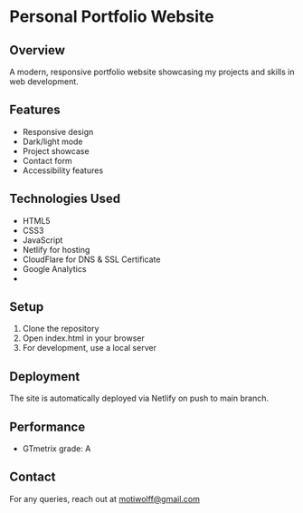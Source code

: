 # Personal Portfolio Website

## Overview
A modern, responsive portfolio website showcasing my projects and skills in web development.

## Features
- Responsive design
- Dark/light mode
- Project showcase
- Contact form
- Accessibility features

## Technologies Used
- HTML5
- CSS3
- JavaScript
- Netlify for hosting
- CloudFlare for DNS & SSL Certificate
- Google Analytics
- 

## Setup
1. Clone the repository
2. Open index.html in your browser
3. For development, use a local server

## Deployment
The site is automatically deployed via Netlify on push to main branch.

## Performance
- GTmetrix grade: A

## Contact
For any queries, reach out at motiwolff@gmail.com
